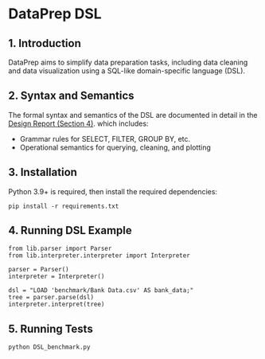 # **DataPrep DSL**

## **1. Introduction**
DataPrep aims to simplify data preparation tasks, including data cleaning and data visualization using a SQL-like domain-specific language (DSL).

## **2. Syntax and Semantics**

The formal syntax and semantics of the DSL are documented in detail in the [ Design Report (Section 4)](https://github.com/rachelkx/DSL/wiki/DataPrep-Design-Report#4-formal-syntax--semantics).
which includes:
- Grammar rules for SELECT, FILTER, GROUP BY, etc.
- Operational semantics for querying, cleaning, and plotting

## **3. Installation**
Python 3.9+ is required, then install the required dependencies:
```
pip install -r requirements.txt
```

## **4. Running DSL Example**
```
from lib.parser import Parser
from lib.interpreter.interpreter import Interpreter

parser = Parser()
interpreter = Interpreter()

dsl = "LOAD 'benchmark/Bank Data.csv' AS bank_data;"
tree = parser.parse(dsl)
interpreter.interpret(tree)
```

## **5. Running Tests**
```
python DSL_benchmark.py
```

